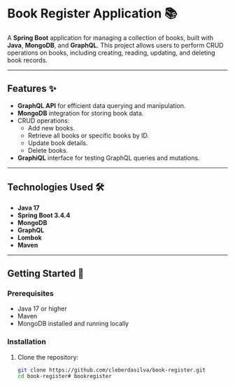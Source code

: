 # Book Register Application 📚

A **Spring Boot** application for managing a collection of books, built with **Java**, **MongoDB**, and **GraphQL**. This project allows users to perform CRUD operations on books, including creating, reading, updating, and deleting book records.

---

## Features ✨

- **GraphQL API** for efficient data querying and manipulation.
- **MongoDB** integration for storing book data.
- CRUD operations:
  - Add new books.
  - Retrieve all books or specific books by ID.
  - Update book details.
  - Delete books.
- **GraphiQL** interface for testing GraphQL queries and mutations.

---

## Technologies Used 🛠️

- **Java 17**
- **Spring Boot 3.4.4**
- **MongoDB**
- **GraphQL**
- **Lombok**
- **Maven**

---

## Getting Started 🚀

### Prerequisites

- Java 17 or higher
- Maven
- MongoDB installed and running locally

### Installation

1. Clone the repository:
   ```bash
   git clone https://github.com/cleberdasilva/book-register.git
   cd book-register# bookregister
